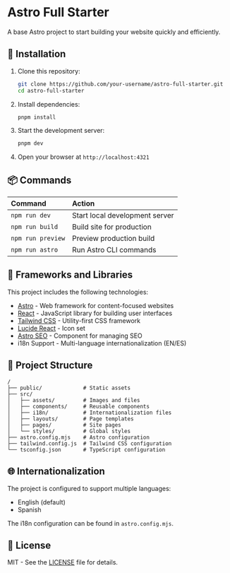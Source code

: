 # Astro Full Starter

A base Astro project to start building your website quickly and efficiently.

## 🚀 Installation

1. Clone this repository:

   ```bash
   git clone https://github.com/your-username/astro-full-starter.git
   cd astro-full-starter
   ```

2. Install dependencies:

   ```bash
   pnpm install
   ```

3. Start the development server:

   ```bash
   pnpm dev
   ```

4. Open your browser at `http://localhost:4321`

## 📦 Commands

| Command           | Action                         |
| :---------------- | :----------------------------- |
| `npm run dev`     | Start local development server |
| `npm run build`   | Build site for production      |
| `npm run preview` | Preview production build       |
| `npm run astro`   | Run Astro CLI commands         |

## 🧩 Frameworks and Libraries

This project includes the following technologies:

- [Astro](https://astro.build/) - Web framework for content-focused websites
- [React](https://reactjs.org/) - JavaScript library for building user interfaces
- [Tailwind CSS](https://tailwindcss.com/) - Utility-first CSS framework
- [Lucide React](https://lucide.dev/) - Icon set
- [Astro SEO](https://github.com/jonasmerlin/astro-seo) - Component for managing SEO
- i18n Support - Multi-language internationalization (EN/ES)

## 📁 Project Structure

```
/
├── public/             # Static assets
├── src/
│   ├── assets/         # Images and files
│   ├── components/     # Reusable components
│   ├── i18n/           # Internationalization files
│   ├── layouts/        # Page templates
│   ├── pages/          # Site pages
│   └── styles/         # Global styles
├── astro.config.mjs    # Astro configuration
├── tailwind.config.js  # Tailwind CSS configuration
└── tsconfig.json       # TypeScript configuration
```

## 🌐 Internationalization

The project is configured to support multiple languages:

- English (default)
- Spanish

The i18n configuration can be found in `astro.config.mjs`.

## 📄 License

MIT - See the [LICENSE](LICENSE) file for details.
